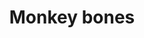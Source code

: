 ---
layout: item
title: Monkey bones
item-id: 3181
datatable: true
id: 3181
name: "Monkey bones"
members: true
lowalch: 0
highalch: 0
examine: "These are quite large monkey bones."
monsters:
  - id: 5275
    name: "Monkey Guard"
    members: true
    combat_level: 167
    wiki_url: "https://oldschool.runescape.wiki/w/Monkey_Guard#Unbearded"
    drops:
      - quantity: "1"
        rarity: 1
    image: "https://oldschool.runescape.wiki/images/thumb/9/98/Monkey_Guard.png/1200px-Monkey_Guard.png?94be4"
---